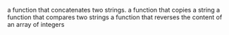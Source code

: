 a function that concatenates two strings.
a function that copies a string
a function that compares two strings
a function that reverses the content of an array of integers
